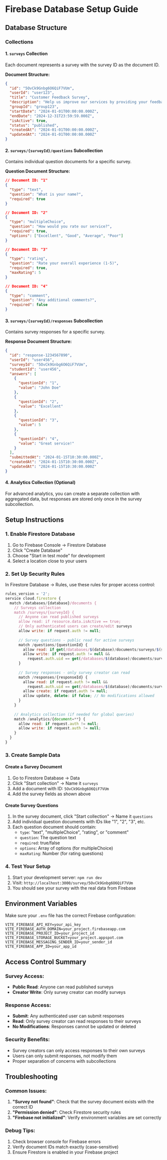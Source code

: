 # Firebase Database Setup Guide

## Database Structure

### Collections

#### 1. `surveys` Collection
Each document represents a survey with the survey ID as the document ID.

**Document Structure:**
```json
{
  "id": "5OvCk9Gnbg6O6QiF7VUm",
  "userId": "user123",
  "title": "Customer Feedback Survey",
  "description": "Help us improve our services by providing your feedback",
  "groupId": "group123",
  "startDate": "2024-01-01T00:00:00.000Z",
  "endDate": "2024-12-31T23:59:59.000Z",
  "isActive": true,
  "status": "published",
  "createdAt": "2024-01-01T00:00:00.000Z",
  "updatedAt": "2024-01-01T00:00:00.000Z"
}
```

#### 2. `surveys/{surveyId}/questions` Subcollection
Contains individual question documents for a specific survey.

**Question Document Structure:**
```json
// Document ID: "1"
{
  "type": "text",
  "question": "What is your name?",
  "required": true
}

// Document ID: "2"
{
  "type": "multipleChoice",
  "question": "How would you rate our service?",
  "required": true,
  "options": ["Excellent", "Good", "Average", "Poor"]
}

// Document ID: "3"
{
  "type": "rating",
  "question": "Rate your overall experience (1-5)",
  "required": true,
  "maxRating": 5
}

// Document ID: "4"
{
  "type": "comment",
  "question": "Any additional comments?",
  "required": false
}
```

#### 3. `surveys/{surveyId}/responses` Subcollection
Contains survey responses for a specific survey.

**Response Document Structure:**
```json
{
  "id": "response-1234567890",
  "userId": "user456",
  "surveyId": "5OvCk9Gnbg6O6QiF7VUm",
  "studentId": "user456",
  "answers": [
    {
      "questionId": "1",
      "value": "John Doe"
    },
    {
      "questionId": "2",
      "value": "Excellent"
    },
    {
      "questionId": "3",
      "value": 5
    },
    {
      "questionId": "4",
      "value": "Great service!"
    }
  ],
  "submittedAt": "2024-01-15T10:30:00.000Z",
  "createdAt": "2024-01-15T10:30:00.000Z",
  "updatedAt": "2024-01-15T10:30:00.000Z"
}
```

#### 4. Analytics Collection (Optional)
For advanced analytics, you can create a separate collection with aggregated data, but responses are stored only once in the survey subcollection.

## Setup Instructions

### 1. Enable Firestore Database
1. Go to Firebase Console → Firestore Database
2. Click "Create Database"
3. Choose "Start in test mode" for development
4. Select a location close to your users

### 2. Set Up Security Rules
In Firestore Database → Rules, use these rules for proper access control:

```javascript
rules_version = '2';
service cloud.firestore {
  match /databases/{database}/documents {
    // Surveys collection
    match /surveys/{surveyId} {
      // Anyone can read published surveys
      allow read: if resource.data.isActive == true;
      // Only authenticated users can create/edit surveys
      allow write: if request.auth != null;
      
      // Survey questions - public read for active surveys
      match /questions/{questionId} {
        allow read: if get(/databases/$(database)/documents/surveys/$(surveyId)).data.isActive == true;
        allow write: if request.auth != null && 
          request.auth.uid == get(/databases/$(database)/documents/surveys/$(surveyId)).data.userId;
      }
      
      // Survey responses - only survey creator can read
      match /responses/{responseId} {
        allow read: if request.auth != null && 
          request.auth.uid == get(/databases/$(database)/documents/surveys/$(surveyId)).data.userId;
        allow create: if request.auth != null;
        allow update, delete: if false; // No modifications allowed
      }
    }
    
    // Analytics collection (if needed for global queries)
    match /analytics/{document=**} {
      allow read: if request.auth != null;
      allow write: if request.auth != null;
    }
  }
}
```

### 3. Create Sample Data

#### Create a Survey Document
1. Go to Firestore Database → Data
2. Click "Start collection" → Name it `surveys`
3. Add a document with ID: `5OvCk9Gnbg6O6QiF7VUm`
4. Add the survey fields as shown above

#### Create Survey Questions
1. In the survey document, click "Start collection" → Name it `questions`
2. Add individual question documents with IDs like "1", "2", "3", etc.
3. Each question document should contain:
   - `type`: "text", "multipleChoice", "rating", or "comment"
   - `question`: The question text
   - `required`: true/false
   - `options`: Array of options (for multipleChoice)
   - `maxRating`: Number (for rating questions)

### 4. Test Your Setup
1. Start your development server: `npm run dev`
2. Visit: `http://localhost:3000/survey/5OvCk9Gnbg6O6QiF7VUm`
3. You should see your survey with the real data from Firebase

## Environment Variables
Make sure your `.env` file has the correct Firebase configuration:

```env
VITE_FIREBASE_API_KEY=your_api_key
VITE_FIREBASE_AUTH_DOMAIN=your_project.firebaseapp.com
VITE_FIREBASE_PROJECT_ID=your_project_id
VITE_FIREBASE_STORAGE_BUCKET=your_project.appspot.com
VITE_FIREBASE_MESSAGING_SENDER_ID=your_sender_id
VITE_FIREBASE_APP_ID=your_app_id
```

## Access Control Summary

### Survey Access:
- **Public Read**: Anyone can read published surveys
- **Creator Write**: Only survey creator can modify surveys

### Response Access:
- **Submit**: Any authenticated user can submit responses
- **Read**: Only survey creator can read responses to their surveys
- **No Modifications**: Responses cannot be updated or deleted

### Security Benefits:
- Survey creators can only access responses to their own surveys
- Users can only submit responses, not modify them
- Proper separation of concerns with subcollections

## Troubleshooting

### Common Issues:
1. **"Survey not found"**: Check that the survey document exists with the correct ID
2. **"Permission denied"**: Check Firestore security rules
3. **"Firebase not initialized"**: Verify environment variables are set correctly

### Debug Tips:
1. Check browser console for Firebase errors
2. Verify document IDs match exactly (case-sensitive)
3. Ensure Firestore is enabled in your Firebase project 